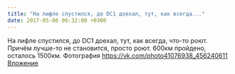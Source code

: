 ```yaml
---
title: "На лифле спустился, до DC1 доехал, тут, как всегда..."
date: 2017-05-06 06:32:00 +0300
---
```


На лифле спустился, до DC1 доехал, тут, как всегда, что-то роют. Причём лучше-то не становится, просто роют. 600км пройдено, осталось 1500км.
Фотография
<a class="vk-attach" href="https://vk.com/photo41076938_456240611">https://vk.com/photo41076938_456240611</a>
<a class="vk-attach" href="https://vk.com/photo41076938_456240611">Вложение</a>
